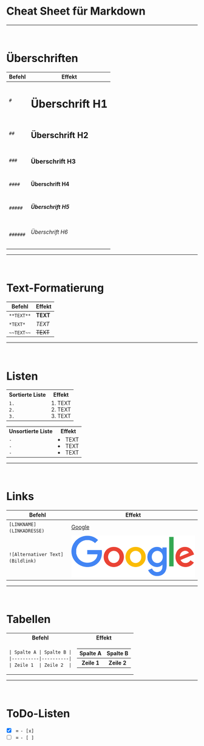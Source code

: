 # Cheat Sheet für Markdown
---
<br>

# Überschriften

| Befehl | Effekt|
|--------|-------|
|`#`     | <h1> Überschrift H1 </h1> |
|`##`     | <h2> Überschrift H2 </h2> |
|`###`     | <h3> Überschrift H3 </h3> |
|`####`     | <h4> Überschrift H4 </h4> |
|`#####`     | <h5> Überschrift H5 </h5> |
|`######`     | <h6> Überschrift H6 </h6> |

---
<br>

# Text-Formatierung


| Befehl | Effekt|
|--------|-------|
|`**TEXT**` | **TEXT** |
|`*TEXT*`   | *TEXT* |
|`~~TEXT~~` | ~~TEXT~~  |

---
<br>

# Listen

<table>
  <tr>
    <th>Sortierte Liste</th>
    <th>Effekt</th>
  </tr>
  <tr>
    <td>
        <code>1.</code><br>
        <code>2.</code><br>
        <code>3.</code><br>
    </td>
    <td>1. TEXT<br>
                    2. TEXT<br>
                    3. TEXT</td>
  </tr>
</table>
<table>
  <tr>
     <th>Unsortierte Liste</th>
     <th>Effekt</th>
  </tr>
  <tr>
    <td>       
        <code>-</code><br>
        <code>-</code><br>
        <code>-</code><br>
    </td>
    <td>
        <li> TEXT
        <li> TEXT
        <li> TEXT
    </td>
  </tr>
</table>

---
<br>

# Links

| Befehl | Effekt|
|--------|-------|
|`[LINKNAME](LINKADRESSE)` | [Google](https://google.de/) |
|`![Alternativer Text](Bildlink)`   | ![ALternativer Text](/google.png) |

---
<br>

# Tabellen


<table>
  <tr>
    <th>Befehl</th>
    <th>Effekt</th>
  </tr>
  <tr>
    <td>
        <code>| Spalte A | Spalte B |</code><br>
        <code>|----------|----------|</code><br>
        <code>| Zeile 1  | Zeile 2  |</code><br>
    </td>
    <td>
        <table>
            <tr>
                <th>Spalte A</th>
                <th>Spalte B</th>
            </tr>
            <tr>
                <th>Zeile 1</th>
                <th>Zeile 2</th>
        </table>
    </td>
  </tr>
</table>

---
<br>

# ToDo-Listen

- [x] = `- [x]`
- [ ] = `- [ ]` 
